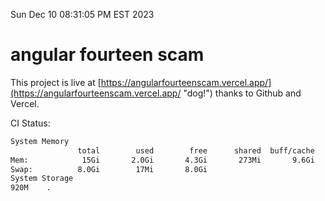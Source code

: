 Sun Dec 10 08:31:05 PM EST 2023

# angular fourteen scam


This project is live at [https://angularfourteenscam.vercel.app/](https://angularfourteenscam.vercel.app/ "dog!") thanks to Github and Vercel.

CI Status: 

```bash
System Memory
               total        used        free      shared  buff/cache   available
Mem:            15Gi       2.0Gi       4.3Gi       273Mi       9.6Gi        13Gi
Swap:          8.0Gi        17Mi       8.0Gi
System Storage
920M	.
```
